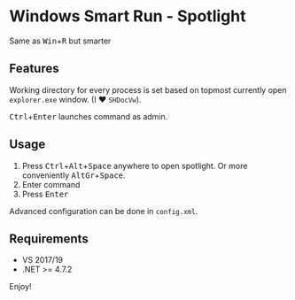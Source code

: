 Windows Smart Run - Spotlight
=================
Same as <kbd>Win</kbd>+<kbd>R</kbd> but smarter

Features
--------
Working directory for every process is set based on topmost currently open `explorer.exe` window. (I ♥ `SHDocVw`).

<kbd>Ctrl</kbd>+<kbd>Enter</kbd> launches command as admin.

Usage
-----

1) Press <kbd>Ctrl</kbd>+<kbd>Alt</kbd>+<kbd>Space</kbd> anywhere to open spotlight. Or more conveniently <kbd>AltGr</kbd>+<kbd>Space</kbd>.
2) Enter command
3) Press <kbd>Enter</kbd>

Advanced configuration can be done in `config.xml`.

Requirements
------------

- VS 2017/19
- .NET >= 4.7.2


Enjoy!
